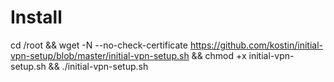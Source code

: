 # Install
cd /root && wget -N --no-check-certificate https://github.com/kostin/initial-vpn-setup/blob/master/initial-vpn-setup.sh && chmod +x initial-vpn-setup.sh && ./initial-vpn-setup.sh
